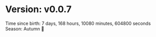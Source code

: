 # Version: v0.0.7
Time since birth: 7 days, 168 hours, 10080 minutes, 604800 seconds
Season: Autumn 🍁
